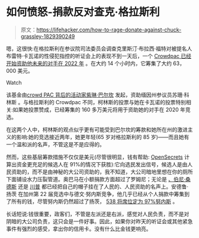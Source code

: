 # 如何愤怒-捐款反对查克·格拉斯利

> 原文：<https://lifehacker.com/how-to-rage-donate-against-chuck-grassley-1829390249>

嗯，这很快:在格拉斯利在参议院司法委员会调查克里斯汀·布拉西·福特对被提名人布雷特·卡瓦诺的性侵犯指控的听证会上的表现不到一天后，一个 [Crowdpac 已经开始资助他未来的对手在 2022 年](https://www.crowdpac.com/campaigns/388598/fund-chuck-grassleys-future-opponent?ref_code=bitly) 。在大约 14 个小时内，它筹集了大约 63，000 美元。

Watch

该基金由[](https://twitter.com/AdyBarkan?ref_src=twsrc%5Egoogle%7Ctwcamp%5Eserp%7Ctwgr%5Eauthor)[crowd PAC 背后的活动家紫琳·巴尔坎](https://www.crowdpac.com/campaigns/387413/either-sen-collins-votes-no-on-kavanaugh-or-we-fund-her-future-opponent) 发起，资助缅因州参议员苏珊·科林斯 。与格拉斯利的 Crowdpac 不同，柯林斯的投票与她在卡瓦诺的投票特别相关:如果她投票赞成，已经筹集的 160 多万美元将用于资助她的对手在 2020 年竞选。

在这两个人中，柯林斯的观点似乎更有可能受到巴尔坎的筹款和她所在州的激进主义的影响:她的竞选接近两年，她更年轻(65 岁对格拉斯利的 85 岁)——而且她有一个温和派的名声，不管这是不是应得的。

然而，这些基层筹款措施不仅仅是美元(尽管很明显，钱有帮助: [OpenSecrets](https://www.opensecrets.org/news/2018/02/grassroots-candidates-tout-small-average-contributions/) 计算出资金更充足的候选人在 91%的情况下获胜):它向选民发出信号，候选人是由人民资助的，而不是由神秘的大公司资助的，我不知道，大公司暗地里想在你的厕所下面铺设水力压裂管道。奥巴马在小额捐款方面超过了罗姆尼；无论是 [、伯尼·桑德斯](http://www.latimes.com/politics/la-na-trailguide-updates-bernie-sanders-rode-wave-of-small-1468337592-htmlstory.html#) 还是 [川普](https://www.politifact.com/truth-o-meter/statements/2017/nov/13/kayleigh-mcenany/trump-raised-more-dollars-small-donations/) 都已经把自己的帽子挂在了人民的、人民资助的名声上。安德鲁·扬茨 在加州第 22 届竞选中与德文·努内斯竞争，他几乎已经从个人捐款中筹集到了所有的钱，尽管努内斯仍然超过了扬茨， [538 将席位定为 97%努内斯](https://projects.fivethirtyeight.com/2018-midterm-election-forecast/house/california/22/) 。

长话短说:钱很重要，政客们，不管是左派还是右派，感觉对人民负责，而不是对阴暗的大公司负责，这只会是一件好事。因此，如果你对昨天的听证会或其他紧急事件有强烈的感受，拿出你的信用卡。没有什么比金钱更响亮。
